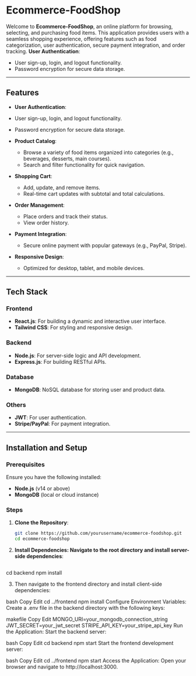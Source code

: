 # Ecommerce-FoodShop

Welcome to **Ecommerce-FoodShop**, an online platform for browsing, selecting, and purchasing food items. This application provides users with a seamless shopping experience, offering features such as food categorization, user authentication, secure payment integration, and order tracking.
 **User Authentication**: 
  - User sign-up, login, and logout functionality.
  - Password encryption for secure data storage.
---

## Features

 - **User Authentication**: 
  - User sign-up, login, and logout functionality.
  - Password encryption for secure data storage.

- **Product Catalog**:
  - Browse a variety of food items organized into categories (e.g., beverages, desserts, main courses).
  - Search and filter functionality for quick navigation.

- **Shopping Cart**:
  - Add, update, and remove items.
  - Real-time cart updates with subtotal and total calculations.

- **Order Management**:
  - Place orders and track their status.
  - View order history.

- **Payment Integration**:
  - Secure online payment with popular gateways (e.g., PayPal, Stripe).

- **Responsive Design**:
  - Optimized for desktop, tablet, and mobile devices.

---

## Tech Stack

### Frontend
- **React.js**: For building a dynamic and interactive user interface.
- **Tailwind CSS**: For styling and responsive design.

### Backend
- **Node.js**: For server-side logic and API development.
- **Express.js**: For building RESTful APIs.

### Database
- **MongoDB**: NoSQL database for storing user and product data.

### Others
- **JWT**: For user authentication.
- **Stripe/PayPal**: For payment integration.

---

## Installation and Setup

### Prerequisites
Ensure you have the following installed:
- **Node.js** (v14 or above)
- **MongoDB** (local or cloud instance)

### Steps

1. **Clone the Repository**:
   ```bash
   git clone https://github.com/yourusername/ecommerce-foodshop.git
   cd ecommerce-foodshop
2. **Install Dependencies: Navigate to the root directory and install server-side dependencies**:

   ```bash
cd backend
npm install

3. Then navigate to the frontend directory and install client-side dependencies:

bash
Copy
Edit
cd ../frontend
npm install
Configure Environment Variables: Create a .env file in the backend directory with the following keys:

makefile
Copy
Edit
MONGO_URI=your_mongodb_connection_string
JWT_SECRET=your_jwt_secret
STRIPE_API_KEY=your_stripe_api_key
Run the Application: Start the backend server:

bash
Copy
Edit
cd backend
npm start
Start the frontend development server:

bash
Copy
Edit
cd ../frontend
npm start
Access the Application: Open your browser and navigate to http://localhost:3000.


